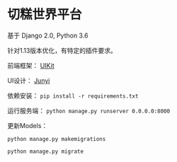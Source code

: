 # 切糕世界平台

基于 Django 2.0, Python 3.6

针对1.13版本优化，有特定的插件要求。

前端框架：
[UIKit](https://getuikit.com/docs/introduction)

UI设计：
[Junyi](https://github.com/Military-Doctor)



依赖安装：
`pip install -r requirements.txt`

运行服务端：
`python manage.py runserver 0.0.0.0:8000`


 
更新Models：

`python manage.py makemigrations`

`python manage.py migrate`


